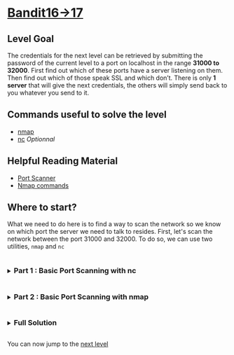 # [Bandit16->17](https://overthewire.org/wargames/bandit/bandit17.html)

## Level Goal
The credentials for the next level can be retrieved by submitting the password of the current level to a port on localhost in the range **31000 to 32000**. 
First find out which of these ports have a server listening on them. Then find out which of those speak SSL and which don’t. 
There is only **1 server** that will give the next credentials, the others will simply send back to you whatever you send to it.

## Commands useful to solve the level

- [nmap](https://nmap.org/book/man.html)
- [nc](https://linux.die.net/man/1/nc) *Optionnal*

## Helpful Reading Material

- [Port Scanner](https://en.wikipedia.org/wiki/Port_scanner)
- [Nmap commands](https://www.varonis.com/blog/nmap-commands)

## Where to start?

What we need to do here is to find a way to scan the network so we know on which port the server we need to talk to resides. First, let's 
scan the network between the port 31000 and 32000. To do so, we can use two utilities, `nmap` and `nc`


<details>
<summary><h3 style="display:inline-block">Part 1 : Basic Port Scanning with nc</h3></summary>


<details>
<summary>Hint</summary>

By lookint at the **PORT SCANNING** section of the [nc](https://linux.die.net/man/1/nc) man page, can you figure out a way to perform a 
basic scan of the ports between 31000 and 32000 with `nc`?
</details>

<details>
<summary>Solution</summary>

With `nc`, we can use the following command : 
```bash
nc -zv localhost 31000-32000 |& grep -v -E '^nc'
```
Let's break down how it works : 

1. `nc -zv localhost 31000-32000` tells nc to report the open ports between the port 31000 and 32000, writing verbose output to stderr
2. `|&` is a metacharacter that is equivalent to `2 >& 1 |` which means to redirect stdout and stderr through a pipe (see [pipelines](https://www.gnu.org/software/bash/manual/bash.html#Pipelines) 
in the gnu bash manual for more information)
3. `grep -v -E '^nc'` uses the [regular expression](https://man7.org/linux/man-pages/man7/regex.7.html) `^nc` to mach lines beginning by 'nc' and the `-v` option uses the inverted match to match 
only the lines that don't begin with nc (meaning the only lines that didn't report an error).

Here is the output from this command :
```bash
bandit16@bandit:~$ nc -zv localhost 31000-32000 |& grep -v -E '^nc'
Connection to localhost (127.0.0.1) 31046 port [tcp/*] succeeded!
Connection to localhost (127.0.0.1) 31518 port [tcp/*] succeeded!
Connection to localhost (127.0.0.1) 31691 port [tcp/*] succeeded!
Connection to localhost (127.0.0.1) 31790 port [tcp/*] succeeded!
Connection to localhost (127.0.0.1) 31960 port [tcp/*] succeeded!
bandit16@bandit:~$
```
</details>
</details>


<details>
<summary><h3 style="display:inline-block">Part 2 : Basic Port Scanning with nmap</h3></summary>

<details>
<summary>Hint</summary>

By using the **PORT SPECIFICATION AND SCAN ORDER** section of the [nmap](https://linux.die.net/man/1/nmap) man page, can 
you figure out a way to perform a basic scan of the ports between 31000 and 32000 with `nmap`?
</details>

<details>
<summary>Solution</summary>

With `nmap`, it is even more simple. We just need to provide the range of ports to scan as nmap is already a port scanner.

Here is the command we're looking for :
```bash
nmap localhost -p 31000-32000
```
</details>
</details>

<details>
<summary><h3 style="display:inline-block">Full Solution</h3></summary>

</details>

You can now jump to the [next level](/bandit/bandit17.md)

